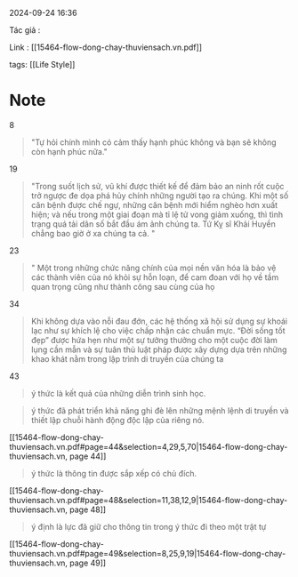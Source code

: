 2024-09-24 16:36

Tác giả :

Link : [[15464-flow-dong-chay-thuviensach.vn.pdf]]

tags: [[Life Style]]
# Note

8
>"Tự hỏi chính mình có cảm thấy hạnh phúc không và bạn sẽ không còn hạnh phúc nữa."


19
>"Trong suốt lịch sử, vũ khí được thiết kế để đảm bảo an ninh rốt cuộc trở ngược đe dọa phá hủy chính những người tạo ra chúng. Khi một số căn bệnh được chế ngự, những căn bệnh mới hiểm nghèo hơn xuất hiện; và nếu trong một giai đoạn mà tỉ lệ tử vong giảm xuống, thì tình trạng quá tải dân số bắt đầu ám ảnh chúng ta. Tứ Kỵ sĩ Khải Huyền chẳng bao giờ ở xa chúng ta cả. "


23 
> " Một trong những chức năng chính của mọi nền văn hóa là bảo vệ các thành viên của nó khỏi sự hỗn loạn, để cam đoan với họ về tầm quan trọng cũng như thành công sau cùng của họ


34
>Khi không dựa vào nỗi đau đớn, các hệ thống xã hội sử dụng sự khoái lạc như sự khích lệ cho việc chấp nhận các chuẩn mực.  “Đời sống tốt đẹp” được hứa hẹn như một sự tưởng thưởng cho một cuộc đời làm lụng cần mẫn và sự tuân thủ luật pháp được xây dựng dựa trên những khao khát nằm trong lập trình di truyền của chúng ta


43
>  ý thức là kết quả của những diễn trình sinh học.


>  ý thức đã phát triển khả năng ghi đè lên những mệnh lệnh di truyền và thiết lập chuỗi hành động độc lập của riêng nó.

[[15464-flow-dong-chay-thuviensach.vn.pdf#page=44&selection=4,29,5,70|15464-flow-dong-chay-thuviensach.vn, page 44]]

>  ý thức là thông tin được sắp xếp có chủ đích.

[[15464-flow-dong-chay-thuviensach.vn.pdf#page=48&selection=11,38,12,9|15464-flow-dong-chay-thuviensach.vn, page 48]]

>  ý định là lực đã giữ cho thông tin trong ý thức đi theo một trật tự

[[15464-flow-dong-chay-thuviensach.vn.pdf#page=49&selection=8,25,9,19|15464-flow-dong-chay-thuviensach.vn, page 49]]

